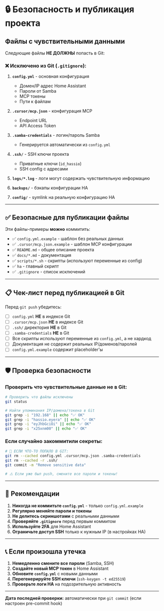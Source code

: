 # 🔒 Безопасность и публикация проекта

## Файлы с чувствительными данными

Следующие файлы **НЕ ДОЛЖНЫ** попасть в Git:

### ❌ Исключено из Git (`.gitignore`):

1. **`config.yml`** - основная конфигурация
   - Домен/IP адрес Home Assistant
   - Пароли от Samba
   - MCP токены
   - Пути к файлам

2. **`.cursor/mcp.json`** - конфигурация MCP
   - Endpoint URL
   - API Access Token

3. **`.samba-credentials`** - логин/пароль Samba
   - Генерируется автоматически из `config.yml`

4. **`.ssh/`** - SSH ключи проекта
   - Приватные ключи (`id_hassio`)
   - SSH config с адресами

5. **`logs/*.log`** - логи могут содержать чувствительную информацию

6. **`backups/`** - бэкапы конфигурации HA

7. **`config/`** - symlink на реальную конфигурацию HA

---

## ✅ Безопасные для публикации файлы

Эти файлы-примеры **можно** коммитить:

- ✅ `config.yml.example` - шаблон без реальных данных
- ✅ `.cursor/mcp.json.example` - шаблон MCP конфигурации
- ✅ `README.md` - общее описание проекта
- ✅ `docs/*.md` - документация
- ✅ `scripts/*.sh` - скрипты (используют переменные из config)
- ✅ `ha` - главный скрипт
- ✅ `.gitignore` - список исключений

---

## 📋 Чек-лист перед публикацией в Git

Перед `git push` убедитесь:

- [ ] `config.yml` **НЕ** в индексе Git
- [ ] `.cursor/mcp.json` **НЕ** в индексе Git
- [ ] `.ssh/` директория **НЕ** в Git
- [ ] `.samba-credentials` **НЕ** в Git
- [ ] Все скрипты используют переменные из `config.yml`, а не хардкод
- [ ] Документация не содержит реальных IP/доменов/паролей
- [ ] `config.yml.example` содержит placeholder'ы

---

## 🛡️ Проверка безопасности

### Проверить что чувствительные данные не в Git:

```bash
# Проверить что файлы исключены
git status

# Найти упоминания IP/домена/токена в Git
git grep -i "192.168" || echo "✅ OK"
git grep -i "hassio.eyera" || echo "✅ OK"
git grep -i "eyJhbGciOi" || echo "✅ OK"
git grep -i "x25xnm00" || echo "✅ OK"
```

### Если случайно закоммитили секреты:

```bash
# 🚨 ЕСЛИ ЧТО-ТО ПОПАЛО В GIT:
git rm --cached config.yml .cursor/mcp.json .samba-credentials
git rm --cached -r .ssh/
git commit -m "Remove sensitive data"

# ⚠️ Если уже был push, смените все пароли и токены!
```

---

## 🔐 Рекомендации

1. **Никогда не коммитьте `config.yml`** - только `config.yml.example`
2. **Регулярно меняйте пароли и токены**
3. **Не делитесь скриншотами** с реальными данными
4. **Проверяйте `.gitignore`** перед первым коммитом
5. **Используйте 2FA** для Home Assistant
6. **Ограничьте доступ SSH** только к нужным IP (в настройках HA)

---

## 📞 Если произошла утечка

1. **Немедленно смените все пароли** (Samba, SSH)
2. **Создайте новый MCP токен** в Home Assistant
3. **Обновите `config.yml`** с новыми данными
4. **Перегенерируйте SSH ключи** (`ssh-keygen -t ed25519`)
5. **Проверьте логи HA** на подозрительную активность

---

**Дата последней проверки:** автоматически при `git commit` (если настроен pre-commit hook)

